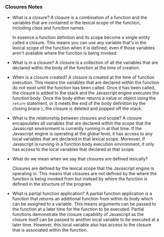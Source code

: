 ### Closures Notes

*  What is a closure?
   A closure is a combination of a function and the variables that are contained in the lexical scope of the function, including class and function names.

   In essence a function defintion and its scope become a single entity called a closure. This means you can use any variable that's in the lexical scope of the function when it is defined, even if those variables aren't available where the function is being invoked.

*   What is in a closure?
    A closure is a collection of all the variables that are declared within the body of the function at the time of creation.

*   When is a closure created?
    A closure is created at the time of function execution. This means the variables that are declared within the function do not exist until the function has been called. Once it has been called, the closure is added to the stack and the Javascript engine executes the function body. Once the body either returns a value or object using the `return` statement, or it meets the end of the body definition by the closing brace `}`, the closure is deleted and popped off the stack.

*   What is the relationship between closures and scope?
    A closure encapsulates all variables that are declared within the scope that the Javascript environment is currently running in at that time. If the Javascript engine is operating at the global level, it has access to any local variables that are declared in that lexical scope. Moreover, if Javascript is running in a function body execution environment, it only has access to the local variables that declared at that scope. 
    
*   What do we mean when we say that closures are defined lexically?

    Closures are defined by the lexical scope that the Javascript engine is operating in. This means that closures are not defined by the where the function is being invoked from but instead by where the function is defined in the structure of the program.

*   What is partial function application?
    A partial function application is a function that returns an additional function from within its body which can be assigned to a variable. This means arguments can be passed to the function at a later time for the function to be executed. Partial functions demonstrate the closure capability of Javascript as the closure itself can be passed to another local variable to be executed at a later time. However, this local variable also has access to the closure that is associated within the function. 